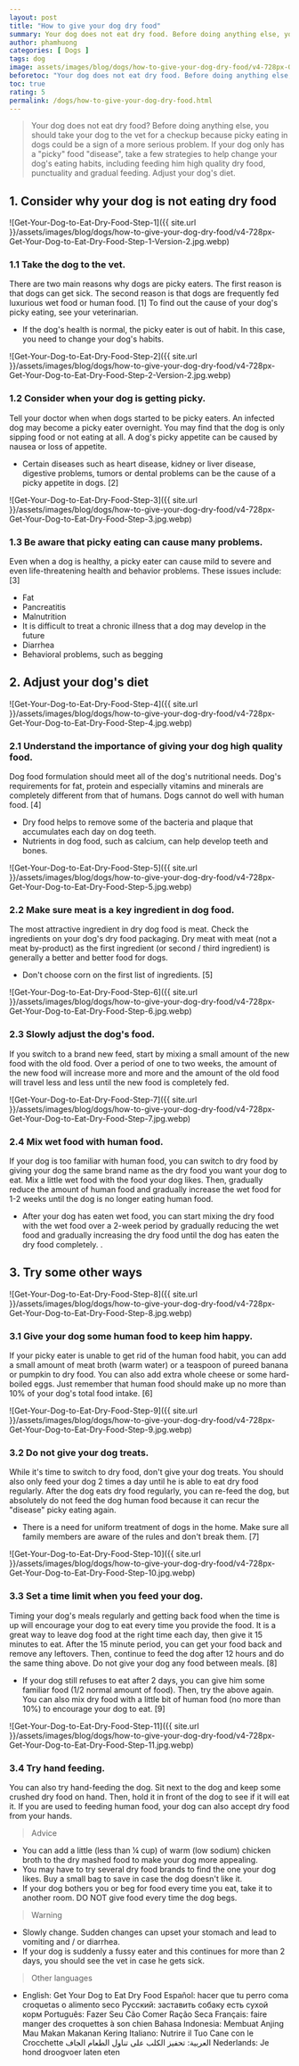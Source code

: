 ```yaml
---
layout: post
title: "How to give your dog dry food"
summary: Your dog does not eat dry food. Before doing anything else, you should take your dog to the vet for a checkup because picky eating in dogs could be a sign of a more serious problem. If your dog only has a picky food disease, take a few strategies to help change your dog's eating habits, including feeding him high quality dry food, punctuality and gradual feeding. Adjust your dog's diet.
author: phamhuong
categories: [ Dogs ]
tags: dog
image: assets/images/blog/dogs/how-to-give-your-dog-dry-food/v4-728px-Get-Your-Dog-to-Eat-Dry-Food-Step-7.jpg.webp
beforetoc: "Your dog does not eat dry food. Before doing anything else, you should take your dog to the vet for a checkup because picky eating in dogs could be a sign of a more serious problem. If your dog only has a picky food disease, take a few strategies to help change your dog's eating habits, including feeding him high quality dry food, punctuality and gradual feeding. Adjust your dog's diet."
toc: true
rating: 5
permalink: /dogs/how-to-give-your-dog-dry-food.html
---
```


> Your dog does not eat dry food? Before doing anything else, you should take your dog to the vet for a checkup because picky eating in dogs could be a sign of a more serious problem. If your dog only has a "picky" food "disease", take a few strategies to help change your dog's eating habits, including feeding him high quality dry food, punctuality and gradual feeding. Adjust your dog's diet.

## 1. Consider why your dog is not eating dry food

![Get-Your-Dog-to-Eat-Dry-Food-Step-1]({{ site.url }}/assets/images/blog/dogs/how-to-give-your-dog-dry-food/v4-728px-Get-Your-Dog-to-Eat-Dry-Food-Step-1-Version-2.jpg.webp)

### 1.1 Take the dog to the vet. 

There are two main reasons why dogs are picky eaters. The first reason is that dogs can get sick. The second reason is that dogs are frequently fed luxurious wet food or human food. [1] To find out the cause of your dog's picky eating, see your veterinarian.
- If the dog's health is normal, the picky eater is out of habit. In this case, you need to change your dog's habits.

![Get-Your-Dog-to-Eat-Dry-Food-Step-2]({{ site.url }}/assets/images/blog/dogs/how-to-give-your-dog-dry-food/v4-728px-Get-Your-Dog-to-Eat-Dry-Food-Step-2-Version-2.jpg.webp)

### 1.2 Consider when your dog is getting picky. 

Tell your doctor when when dogs started to be picky eaters. An infected dog may become a picky eater overnight. You may find that the dog is only sipping food or not eating at all. A dog's picky appetite can be caused by nausea or loss of appetite.
- Certain diseases such as heart disease, kidney or liver disease, digestive problems, tumors or dental problems can be the cause of a picky appetite in dogs. [2]

![Get-Your-Dog-to-Eat-Dry-Food-Step-3]({{ site.url }}/assets/images/blog/dogs/how-to-give-your-dog-dry-food/v4-728px-Get-Your-Dog-to-Eat-Dry-Food-Step-3.jpg.webp)

### 1.3 Be aware that picky eating can cause many problems. 

Even when a dog is healthy, a picky eater can cause mild to severe and even life-threatening health and behavior problems. These issues include: [3]
- Fat
- Pancreatitis
- Malnutrition
- It is difficult to treat a chronic illness that a dog may develop in the future
- Diarrhea
- Behavioral problems, such as begging

## 2. Adjust your dog's diet

![Get-Your-Dog-to-Eat-Dry-Food-Step-4]({{ site.url }}/assets/images/blog/dogs/how-to-give-your-dog-dry-food/v4-728px-Get-Your-Dog-to-Eat-Dry-Food-Step-4.jpg.webp)

### 2.1 Understand the importance of giving your dog high quality food. 

Dog food formulation should meet all of the dog's nutritional needs. Dog's requirements for fat, protein and especially vitamins and minerals are completely different from that of humans. Dogs cannot do well with human food. [4]
- Dry food helps to remove some of the bacteria and plaque that accumulates each day on dog teeth.
- Nutrients in dog food, such as calcium, can help develop teeth and bones.

![Get-Your-Dog-to-Eat-Dry-Food-Step-5]({{ site.url }}/assets/images/blog/dogs/how-to-give-your-dog-dry-food/v4-728px-Get-Your-Dog-to-Eat-Dry-Food-Step-5.jpg.webp)

### 2.2 Make sure meat is a key ingredient in dog food. 

The most attractive ingredient in dry dog ​​food is meat. Check the ingredients on your dog's dry food packaging. Dry meat with meat (not a meat by-product) as the first ingredient (or second / third ingredient) is generally a better and better food for dogs.
- Don't choose corn on the first list of ingredients. [5]

![Get-Your-Dog-to-Eat-Dry-Food-Step-6]({{ site.url }}/assets/images/blog/dogs/how-to-give-your-dog-dry-food/v4-728px-Get-Your-Dog-to-Eat-Dry-Food-Step-6.jpg.webp)

### 2.3 Slowly adjust the dog's food. 

If you switch to a brand new feed, start by mixing a small amount of the new food with the old food. Over a period of one to two weeks, the amount of the new food will increase more and more and the amount of the old food will travel less and less until the new food is completely fed.

![Get-Your-Dog-to-Eat-Dry-Food-Step-7]({{ site.url }}/assets/images/blog/dogs/how-to-give-your-dog-dry-food/v4-728px-Get-Your-Dog-to-Eat-Dry-Food-Step-7.jpg.webp)

### 2.4 Mix wet food with human food. 

If your dog is too familiar with human food, you can switch to dry food by giving your dog the same brand name as the dry food you want your dog to eat. Mix a little wet food with the food your dog likes. Then, gradually reduce the amount of human food and gradually increase the wet food for 1-2 weeks until the dog is no longer eating human food.
- After your dog has eaten wet food, you can start mixing the dry food with the wet food over a 2-week period by gradually reducing the wet food and gradually increasing the dry food until the dog has eaten the dry food completely. .

## 3. Try some other ways

![Get-Your-Dog-to-Eat-Dry-Food-Step-8]({{ site.url }}/assets/images/blog/dogs/how-to-give-your-dog-dry-food/v4-728px-Get-Your-Dog-to-Eat-Dry-Food-Step-8.jpg.webp)

### 3.1 Give your dog some human food to keep him happy. 

If your picky eater is unable to get rid of the human food habit, you can add a small amount of meat broth (warm water) or a teaspoon of pureed banana or pumpkin to dry food. You can also add extra whole cheese or some hard-boiled eggs. Just remember that human food should make up no more than 10% of your dog's total food intake. [6]

![Get-Your-Dog-to-Eat-Dry-Food-Step-9]({{ site.url }}/assets/images/blog/dogs/how-to-give-your-dog-dry-food/v4-728px-Get-Your-Dog-to-Eat-Dry-Food-Step-9.jpg.webp)

### 3.2 Do not give your dog treats. 

While it's time to switch to dry food, don't give your dog treats. You should also only feed your dog 2 times a day until he is able to eat dry food regularly. After the dog eats dry food regularly, you can re-feed the dog, but absolutely do not feed the dog human food because it can recur the "disease" picky eating again.
- There is a need for uniform treatment of dogs in the home. Make sure all family members are aware of the rules and don't break them. [7]

![Get-Your-Dog-to-Eat-Dry-Food-Step-10]({{ site.url }}/assets/images/blog/dogs/how-to-give-your-dog-dry-food/v4-728px-Get-Your-Dog-to-Eat-Dry-Food-Step-10.jpg.webp)

### 3.3 Set a time limit when you feed your dog. 

Timing your dog's meals regularly and getting back food when the time is up will encourage your dog to eat every time you provide the food. It is a great way to leave dog food at the right time each day, then give it 15 minutes to eat. After the 15 minute period, you can get your food back and remove any leftovers. Then, continue to feed the dog after 12 hours and do the same thing above. Do not give your dog any food between meals. [8]
- If your dog still refuses to eat after 2 days, you can give him some familiar food (1/2 normal amount of food). Then, try the above again. You can also mix dry food with a little bit of human food (no more than 10%) to encourage your dog to eat. [9]

![Get-Your-Dog-to-Eat-Dry-Food-Step-11]({{ site.url }}/assets/images/blog/dogs/how-to-give-your-dog-dry-food/v4-728px-Get-Your-Dog-to-Eat-Dry-Food-Step-11.jpg.webp)

### 3.4 Try hand feeding. 

You can also try hand-feeding the dog. Sit next to the dog and keep some crushed dry food on hand. Then, hold it in front of the dog to see if it will eat it. If you are used to feeding human food, your dog can also accept dry food from your hands.

> Advice
- You can add a little (less than ¼ cup) of warm (low sodium) chicken broth to the dry mashed food to make your dog more appealing.
- You may have to try several dry food brands to find the one your dog likes. Buy a small bag to save in case the dog doesn't like it.
- If your dog bothers you or beg for food every time you eat, take it to another room. DO NOT give food every time the dog begs.

> Warning
- Slowly change. Sudden changes can upset your stomach and lead to vomiting and / or diarrhea.
- If your dog is suddenly a fussy eater and this continues for more than 2 days, you should see the vet in case he gets sick.

> Other languages
- English: Get Your Dog to Eat Dry Food Español: hacer que tu perro coma croquetas o alimento seco Русский: заставить собаку есть сухой корм Português: Fazer Seu Cão Comer Ração Seca Français: faire manger des croquettes à son chien Bahasa Indonesia: Membuat Anjing Mau Makan Makanan Kering Italiano: Nutrire il Tuo Cane con le Crocchette العربية: تحفيز الكلب على تناول الطعام الجاف Nederlands: Je hond droogvoer laten eten
